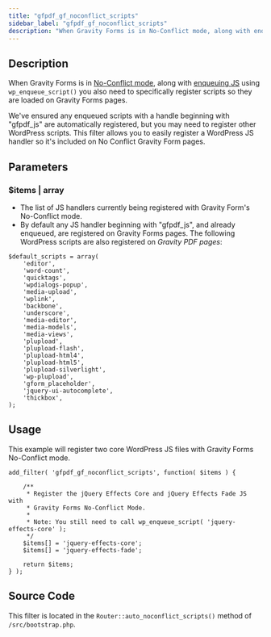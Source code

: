 ```yaml
---
title: "gfpdf_gf_noconflict_scripts"
sidebar_label: "gfpdf_gf_noconflict_scripts"
description: "When Gravity Forms is in No-Conflict mode, along with enqueuing JS you also need to specifically register scripts with Gravity Forms."
---
```


## Description 

When Gravity Forms is in [No-Conflict mode](https://www.gravityhelp.com/documentation/article/enabling-no-conflict-mode/), along with [enqueuing JS](https://developer.wordpress.org/reference/functions/wp_enqueue_script/) using `wp_enqueue_script()` you also need to specifically register scripts so they are loaded on Gravity Forms pages. 

We've ensured any enqueued scripts with a handle beginning with "gfpdf_js" are automatically registered, but you may need to register other WordPress scripts. This filter allows you to easily register a WordPress JS handler so it's included on No Conflict Gravity Form pages. 

## Parameters 

### $items | array
*  The list of JS handlers currently being registered with Gravity Form's No-Conflict mode. 
*  By default any JS handler beginning with "gfpdf_js", and already enqueued, are registered on Gravity Forms pages. The following WordPress scripts are also registered on *Gravity PDF pages*:

```language-php
$default_scripts = array(
	'editor',
	'word-count',
	'quicktags',
	'wpdialogs-popup',
	'media-upload',
	'wplink',
	'backbone',
	'underscore',
	'media-editor',
	'media-models',
	'media-views',
	'plupload',
	'plupload-flash',
	'plupload-html4',
	'plupload-html5',
	'plupload-silverlight',
	'wp-plupload',
	'gform_placeholder',
	'jquery-ui-autocomplete',
	'thickbox',
);
```

## Usage 

This example will register two core WordPress JS files with Gravity Forms No-Conflict mode.

```language-php
add_filter( 'gfpdf_gf_noconflict_scripts', function( $items ) {

	/**
	 * Register the jQuery Effects Core and jQuery Effects Fade JS with
	 * Gravity Forms No-Conflict Mode.
	 *
	 * Note: You still need to call wp_enqueue_script( 'jquery-effects-core' );
	 */
	$items[] = 'jquery-effects-core';
	$items[] = 'jquery-effects-fade';

	return $items;
} );
```

## Source Code 

This filter is located in the `Router::auto_noconflict_scripts()` method of `/src/bootstrap.php`.